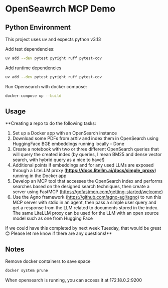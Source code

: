 # OpenSeawrch MCP Demo

## Python Environment

This project uses uv and expects python v3.13

Add test dependencies:
```bash
uv add --dev pytest pyright ruff pytest-cov
```

Add runtime dependencies
```bash
uv add --dev pytest pyright ruff pytest-cov
```

Run Opensearch with docker compose:
```bash
docker-compose up --build
```

## Usage

**Creating a repo to do the following tasks:

1. Set up a Docker app with an OpenSearch instance
2. Download some PDFs from arXiv and index them in OpenSearch using HuggingFace BGE embeddings running locally - Done
3. Create a notebook with two or three different OpenSearch queries that will query the created index (by queries, I mean BM25 and dense vector search, with hybrid query as a nice to have!)
4. Additional points if embeddings and for any used LLMs are exposed through a LiteLLM proxy (**https://docs.litellm.ai/docs/simple_proxy**) running in the Docker app
5. Develop an MCP tool that accesses the OpenSearch index and performs searches based on the designed search techniques, then create a server using FastMCP (https://gofastmcp.com/getting-started/welcome)
6. Use the Agno framework (https://github.com/agno-agi/agno) to run this MCP server with stdio in an agent, then pass a simple user query and get a response from the LLM related to documents stored in the index. The same LiteLLM proxy can be used for the LLM with an open source model such as one from Hugging Face

If we could have this completed by next week Tuesday, that would be great 😊
Please let me know if there are any questions!**

## Notes

Remove docker containers to save space
```bash
docker system prune
```

When opensearch is running, you can access it at 172.18.0.2:9200